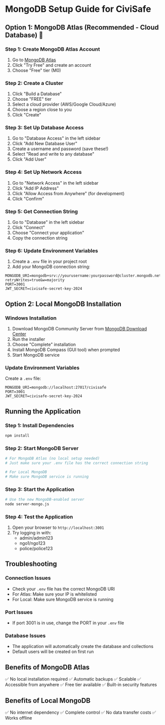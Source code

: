# MongoDB Setup Guide for CiviSafe

## Option 1: MongoDB Atlas (Recommended - Cloud Database) 🌟

### Step 1: Create MongoDB Atlas Account
1. Go to [MongoDB Atlas](https://www.mongodb.com/atlas)
2. Click "Try Free" and create an account
3. Choose "Free" tier (M0)

### Step 2: Create a Cluster
1. Click "Build a Database"
2. Choose "FREE" tier
3. Select a cloud provider (AWS/Google Cloud/Azure)
4. Choose a region close to you
5. Click "Create"

### Step 3: Set Up Database Access
1. Go to "Database Access" in the left sidebar
2. Click "Add New Database User"
3. Create a username and password (save these!)
4. Select "Read and write to any database"
5. Click "Add User"

### Step 4: Set Up Network Access
1. Go to "Network Access" in the left sidebar
2. Click "Add IP Address"
3. Click "Allow Access from Anywhere" (for development)
4. Click "Confirm"

### Step 5: Get Connection String
1. Go to "Database" in the left sidebar
2. Click "Connect"
3. Choose "Connect your application"
4. Copy the connection string

### Step 6: Update Environment Variables
1. Create a `.env` file in your project root
2. Add your MongoDB connection string:

```env
MONGODB_URI=mongodb+srv://yourusername:yourpassword@cluster.mongodb.net/civisafe?retryWrites=true&w=majority
PORT=3001
JWT_SECRET=civisafe-secret-key-2024
```

## Option 2: Local MongoDB Installation

### Windows Installation
1. Download MongoDB Community Server from [MongoDB Download Center](https://www.mongodb.com/try/download/community)
2. Run the installer
3. Choose "Complete" installation
4. Install MongoDB Compass (GUI tool) when prompted
5. Start MongoDB service

### Update Environment Variables
Create a `.env` file:
```env
MONGODB_URI=mongodb://localhost:27017/civisafe
PORT=3001
JWT_SECRET=civisafe-secret-key-2024
```

## Running the Application

### Step 1: Install Dependencies
```bash
npm install
```

### Step 2: Start MongoDB Server
```bash
# For MongoDB Atlas (no local setup needed)
# Just make sure your .env file has the correct connection string

# For Local MongoDB
# Make sure MongoDB service is running
```

### Step 3: Start the Application
```bash
# Use the new MongoDB-enabled server
node server-mongo.js
```

### Step 4: Test the Application
1. Open your browser to `http://localhost:3001`
2. Try logging in with:
   - admin/admin123
   - ngo1/ngo123
   - police/police123

## Troubleshooting

### Connection Issues
- Check your `.env` file has the correct MongoDB URI
- For Atlas: Make sure your IP is whitelisted
- For Local: Make sure MongoDB service is running

### Port Issues
- If port 3001 is in use, change the PORT in your `.env` file

### Database Issues
- The application will automatically create the database and collections
- Default users will be created on first run

## Benefits of MongoDB Atlas
✅ No local installation required
✅ Automatic backups
✅ Scalable
✅ Accessible from anywhere
✅ Free tier available
✅ Built-in security features

## Benefits of Local MongoDB
✅ No internet dependency
✅ Complete control
✅ No data transfer costs
✅ Works offline 